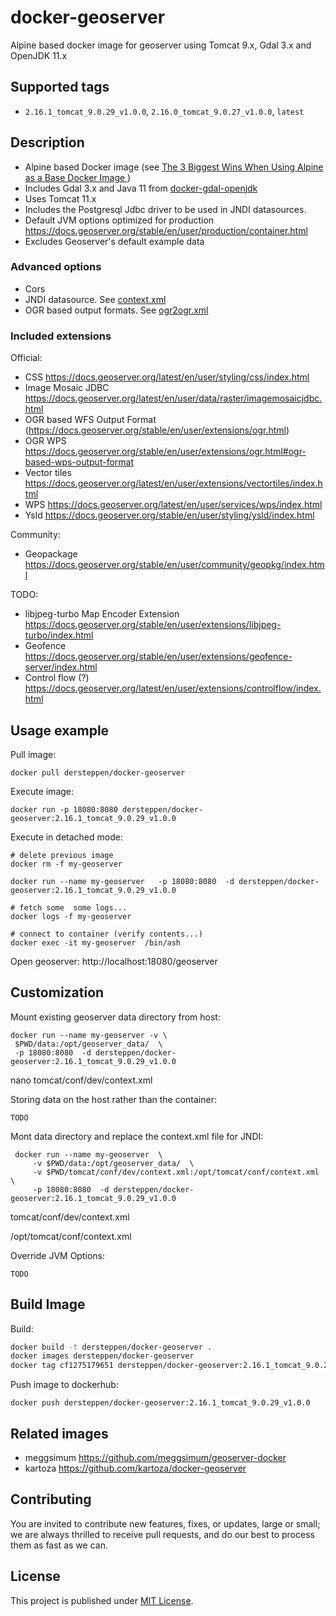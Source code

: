 # docker-geoserver

Alpine based docker image for geoserver using Tomcat 9.x,  Gdal 3.x and OpenJDK  11.x


## Supported tags

* `2.16.1_tomcat_9.0.29_v1.0.0`, `2.16.0_tomcat_9.0.27_v1.0.0`,  `latest`

## Description

* Alpine based Docker image (see    [The 3 Biggest Wins When Using Alpine as a Base Docker Image ](https://nickjanetakis.com/blog/the-3-biggest-wins-when-using-alpine-as-a-base-docker-image)   )
* Includes Gdal 3.x and Java 11 from [docker-gdal-openjdk](https://github.com/dersteppenwolf/docker-gdal-openjdk)  
* Uses Tomcat 11.x
* Includes the Postgresql Jdbc driver to be used in JNDI datasources.
* Default JVM options optimized for production https://docs.geoserver.org/stable/en/user/production/container.html
* Excludes Geoserver's default example data

### Advanced options

* Cors
* JNDI datasource. See  [context.xml](tomcat/conf/dev/context.xml)    
* OGR based output formats.  See    [ogr2ogr.xml](ogr2ogr.xml )

### Included extensions

Official: 

* CSS https://docs.geoserver.org/latest/en/user/styling/css/index.html
* Image Mosaic JDBC https://docs.geoserver.org/latest/en/user/data/raster/imagemosaicjdbc.html
* OGR based WFS Output Format (https://docs.geoserver.org/stable/en/user/extensions/ogr.html)
* OGR WPS https://docs.geoserver.org/stable/en/user/extensions/ogr.html#ogr-based-wps-output-format
* Vector tiles https://docs.geoserver.org/latest/en/user/extensions/vectortiles/index.html
* WPS https://docs.geoserver.org/latest/en/user/services/wps/index.html
* Ysld https://docs.geoserver.org/stable/en/user/styling/ysld/index.html


Community:

* Geopackage  https://docs.geoserver.org/stable/en/user/community/geopkg/index.html


TODO:

* libjpeg-turbo Map Encoder Extension https://docs.geoserver.org/stable/en/user/extensions/libjpeg-turbo/index.html
* Geofence https://docs.geoserver.org/stable/en/user/extensions/geofence-server/index.html
* Control flow (?) https://docs.geoserver.org/latest/en/user/extensions/controlflow/index.html




## Usage example

Pull image:

    docker pull dersteppen/docker-geoserver

Execute image:

    docker run -p 18080:8080 dersteppen/docker-geoserver:2.16.1_tomcat_9.0.29_v1.0.0

Execute in detached mode:

    # delete previous image
    docker rm -f my-geoserver

    docker run --name my-geoserver   -p 18080:8080  -d dersteppen/docker-geoserver:2.16.1_tomcat_9.0.29_v1.0.0

    # fetch some  some logs...
    docker logs -f my-geoserver 

    # connect to container (verify contents...)
    docker exec -it my-geoserver  /bin/ash

Open geoserver: http://localhost:18080/geoserver

## Customization

Mount existing geoserver data directory from host: 

    docker run --name my-geoserver -v \
	 $PWD/data:/opt/geoserver_data/  \
	 -p 18080:8080  -d dersteppen/docker-geoserver:2.16.1_tomcat_9.0.29_v1.0.0

nano tomcat/conf/dev/context.xml 



Storing data on the host rather than the container:

    TODO

Mont data directory and replace the   context.xml file  for JNDI:

     docker run --name my-geoserver  \
	     -v $PWD/data:/opt/geoserver_data/  \
         -v $PWD/tomcat/conf/dev/context.xml:/opt/tomcat/conf/context.xml  \
	     -p 18080:8080  -d dersteppen/docker-geoserver:2.16.1_tomcat_9.0.29_v1.0.0


tomcat/conf/dev/context.xml

/opt/tomcat/conf/context.xml 


Override JVM Options:

    TODO



## Build Image

Build:

```bash
docker build -t dersteppen/docker-geoserver .
docker images dersteppen/docker-geoserver
docker tag cf1275179651 dersteppen/docker-geoserver:2.16.1_tomcat_9.0.29_v1.0.0
```

Push image to dockerhub:

    docker push dersteppen/docker-geoserver:2.16.1_tomcat_9.0.29_v1.0.0

## Related images

* meggsimum https://github.com/meggsimum/geoserver-docker 
* kartoza https://github.com/kartoza/docker-geoserver


## Contributing

You are invited to contribute new features, fixes, or updates, large or small; we are always thrilled to receive pull requests, and do our best to process them as fast as we can.

## License

This project is published under [MIT License](LICENSE).

